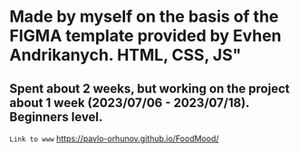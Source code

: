 # Made by myself on the basis of the FIGMA template provided by Evhen Andrikanych. HTML, CSS, JS"<br>

## Spent about 2 weeks, but working on the project about 1 week (2023/07/06 - 2023/07/18). Beginners level. <br>

`Link to www`
https://pavlo-orhunov.github.io/FoodMood/
